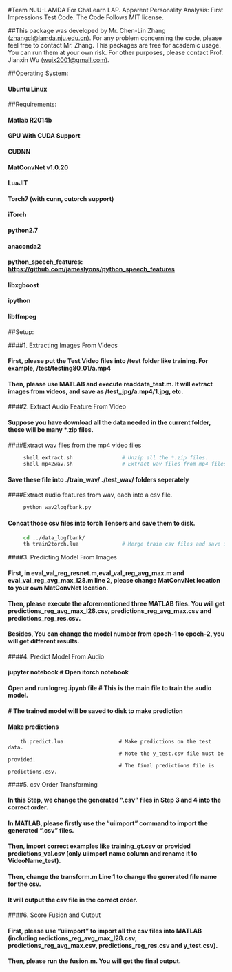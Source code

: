 #Team NJU-LAMDA For ChaLearn LAP. Apparent Personality Analysis: First Impressions Test Code. The Code Follows MIT license.

##This package was developed by Mr. Chen-Lin Zhang (zhangcl@lamda.nju.edu.cn). For any problem concerning the code, please feel free to contact Mr. Zhang. This packages are free for academic usage. You can run them at your own risk. For other purposes, please contact Prof. Jianxin Wu (wujx2001@gmail.com).


##Operating System:
####  Ubuntu Linux
##Requirements:
####  Matlab R2014b
####  GPU With CUDA Support
####  CUDNN
####  MatConvNet v1.0.20
####  LuaJIT
####  Torch7 (with cunn, cutorch support)
####  iTorch
####  python2.7
####  anaconda2
####  python_speech_features: https://github.com/jameslyons/python_speech_features
####  libxgboost
####  ipython
####  libffmpeg

##Setup:

####1. Extracting Images From Videos

####   First, please put the Test Video files into /test folder like training. For example, /test/testing80_01/a.mp4

####   Then, please use MATLAB and execute readdata_test.m. It will extract images from videos, and save as /test_jpg/a.mp4/1.jpg, etc.

####2. Extract Audio Feature From Video
####   Suppose you have download all the data needed in the current folder, these will be many *.zip files.

####Extract wav files from the mp4 video files
```bash
     shell extract.sh                # Unzip all the *.zip files.
     shell mp42wav.sh                # Extract wav files from mp4 files in the current directory.
```
####   Save these file into ./train_wav/ ./test_wav/ folders seperately

####Extract audio features from wav, each into a csv file.
```python
     python wav2logfbank.py
```
####   Concat those csv files into torch Tensors and save them to disk.
```bash
     cd ../data_logfbank/  
     th train2torch.lua              # Merge train csv files and save into disk.
```	 
####3. Predicting Model From Images

####   First, in eval_val_reg_resnet.m,eval_val_reg_avg_max.m and eval_val_reg_avg_max_l28.m line 2, please change MatConvNet location to your own MatConvNet location.

####   Then, please execute the aforementioned three MATLAB files. You will get predictions_reg_avg_max_l28.csv, predictions_reg_avg_max.csv and predictions_reg_res.csv.
   
####   Besides, You can change the model number from epoch-1 to epoch-2, you will get different results.
####4. Predict Model From Audio
####   jupyter notebook  # Open itorch notebook
   
####   Open and run logreg.ipynb file   # This is the main file to train the audio model.
####                                    # The trained model will be saved to disk to make prediction
									
####   Make predictions
```torch
    th predict.lua                  # Make predictions on the test data. 
                                    # Note the y_test.csv file must be provided.
                                    # The final predictions file is predictions.csv.
```									
####5. csv Order Transforming
####   In this Step, we change the generated “.csv” files in Step 3 and 4 into the correct order.

####   In MATLAB, please firstly use the “uiimport” command to import the generated “.csv” files.

####   Then, import correct examples like training_gt.csv or provided predictions_val.csv (only uiimport name column and rename it to VideoName_test).

####   Then, change the transform.m Line 1 to change the generated file name for the csv.

####   It will output the csv file in the correct order.

####6. Score Fusion and Output 
####   First, please use “uiimport” to import all the csv files into MATLAB (including redictions_reg_avg_max_l28.csv, predictions_reg_avg_max.csv, predictions_reg_res.csv and y_test.csv).

####   Then, please run the fusion.m. You will get the final output.
